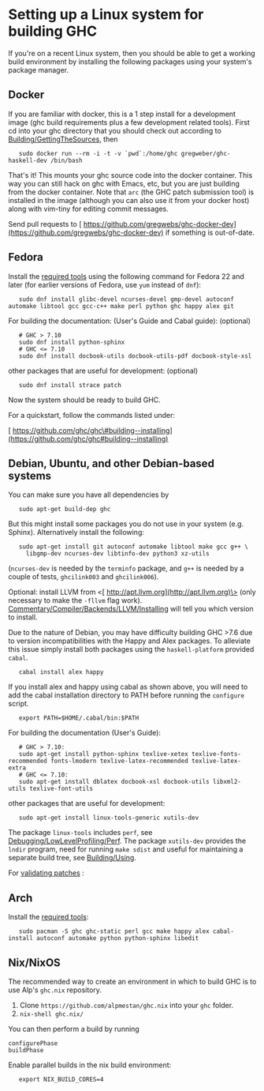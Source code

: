 


# Setting up a Linux system for building GHC



If you're on a recent Linux system, then you should be able to get a working build environment by installing the following packages using your system's package manager.


## Docker



If you are familiar with docker, this is a 1 step install for a development image (ghc build requirements plus a few development related tools).
First cd into your ghc directory that you should check out according to [Building/GettingTheSources](building/getting-the-sources), then


```wiki
   sudo docker run --rm -i -t -v `pwd`:/home/ghc gregweber/ghc-haskell-dev /bin/bash
```


That's it!
This mounts your ghc source code into the docker container.
This way you can still hack on ghc with Emacs, etc, but you are just building from the docker container.
Note that `arc` (the GHC patch submission tool) is installed in the image (although you can also use it from your docker host) along with vim-tiny for editing commit messages.



Send pull requests to [
https://github.com/gregwebs/ghc-docker-dev](https://github.com/gregwebs/ghc-docker-dev) if something is out-of-date.


## Fedora



Install the [
required tools](https://ghc.haskell.org/trac/ghc/wiki/Building/Preparation/Tools) using the following command for Fedora 22 and later (for earlier versions of Fedora, use `yum` instead of `dnf`):


```wiki
   sudo dnf install glibc-devel ncurses-devel gmp-devel autoconf automake libtool gcc gcc-c++ make perl python ghc happy alex git
```


For building the documentation: (User's Guide and Cabal guide):
(optional)


```wiki
   # GHC > 7.10
   sudo dnf install python-sphinx
   # GHC <= 7.10
   sudo dnf install docbook-utils docbook-utils-pdf docbook-style-xsl
```


other  packages that are useful for development:
(optional)


```wiki
   sudo dnf install strace patch
```


Now the system should be ready to build GHC.



For a quickstart, follow the commands listed under:



[
https://github.com/ghc/ghc\#building--installing](https://github.com/ghc/ghc#building--installing)


## Debian, Ubuntu, and other Debian-based systems



You can make sure you have all dependencies by


```wiki
   sudo apt-get build-dep ghc
```


But this might install some packages you do not use in your system (e.g. Sphinx).  Alternatively install the following:


```wiki
   sudo apt-get install git autoconf automake libtool make gcc g++ \
     libgmp-dev ncurses-dev libtinfo-dev python3 xz-utils
```


(`ncurses-dev` is needed by the `terminfo` package, and `g++` is needed by a couple of tests, `ghcilink003` and `ghcilink006`).



Optional: install LLVM from \<[
http://apt.llvm.org](http://apt.llvm.org)\> (only necessary to make the `-fllvm` flag work). [Commentary/Compiler/Backends/LLVM/Installing](commentary/compiler/backends/llvm/installing#llvm-support) will tell you which version to install.



Due to the nature of Debian, you may have difficulty building GHC \>7.6 due to version incompatibilities with the Happy and Alex packages.  To alleviate this issue simply install both packages using the `haskell-platform` provided `cabal`.


```wiki
   cabal install alex happy
```


If you install alex and happy using cabal as shown above, you will need to add the cabal installation directory to PATH before running the `configure` script.


```wiki
   export PATH=$HOME/.cabal/bin:$PATH
```


For building the documentation (User's Guide):


```wiki
   # GHC > 7.10:
   sudo apt-get install python-sphinx texlive-xetex texlive-fonts-recommended fonts-lmodern texlive-latex-recommended texlive-latex-extra
   # GHC <= 7.10:
   sudo apt-get install dblatex docbook-xsl docbook-utils libxml2-utils texlive-font-utils
```


other packages that are useful for development:


```wiki
   sudo apt-get install linux-tools-generic xutils-dev
```


The package `linux-tools` includes `perf`, see [Debugging/LowLevelProfiling/Perf](debugging/low-level-profiling/perf). The package `xutils-dev` provides the `lndir` program, need for running `make sdist` and useful for maintaining a separate build tree, see [Building/Using](building/using).



For [validating patches](testing-patches) :


## Arch



Install the [
required tools](https://ghc.haskell.org/trac/ghc/wiki/Building/Preparation/Tools):


```wiki
   sudo pacman -S ghc ghc-static perl gcc make happy alex cabal-install autoconf automake python python-sphinx libedit
```

## Nix/NixOS



The recommended way to create an environment in which to build GHC is to use Alp's `ghc.nix` repository. 


1. Clone `https://github.com/alpmestan/ghc.nix` into your `ghc` folder.
1. `nix-shell ghc.nix/`


You can then perform a build by running


```wiki
configurePhase
buildPhase
```


Enable parallel builds in the nix build environment:


```wiki
   export NIX_BUILD_CORES=4
```